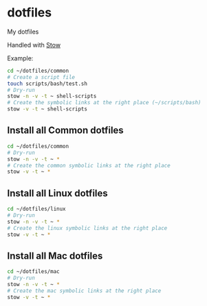 # dotfiles
My dotfiles

Handled with [Stow](https://github.com/aspiers/stow)

Example:

```bash
cd ~/dotfiles/common
# Create a script file
touch scripts/bash/test.sh
# Dry-run
stow -n -v -t ~ shell-scripts
# Create the symbolic links at the right place (~/scripts/bash)
stow -v -t ~ shell-scripts
```

## Install all Common dotfiles

```bash
cd ~/dotfiles/common
# Dry-run
stow -n -v -t ~ *
# Create the common symbolic links at the right place
stow -v -t ~ *
```

## Install all Linux dotfiles

```bash
cd ~/dotfiles/linux
# Dry-run
stow -n -v -t ~ *
# Create the linux symbolic links at the right place
stow -v -t ~ *
```

## Install all Mac dotfiles

```bash
cd ~/dotfiles/mac
# Dry-run
stow -n -v -t ~ *
# Create the mac symbolic links at the right place
stow -v -t ~ *
```
